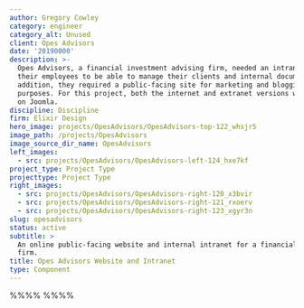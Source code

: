 ```yaml
---
author: Gregory Cowley
category: engineer
category_alt: Unused
client: Opes Advisors
date: '20190000'
description: >-
  Opes Advisors, a financial investment advising firm, needed an intranet for
  their employees to be able to manage their clients and internal documents. In
  addition, they required a public-facing site for marketing and blogging
  purposes. For this project, both the internet and extranet versions were built
  on Joomla.
discipline: Discipline
firm: Elixir Design
hero_image: projects/OpesAdvisors/OpesAdvisors-top-122_whsjr5
image_path: /projects/OpesAdvisors
image_source_dir_name: OpesAdvisors
left_images:
  - src: projects/OpesAdvisors/OpesAdvisors-left-124_hxe7kf
project_type: Project Type
projecttype: Project Type
right_images:
  - src: projects/OpesAdvisors/OpesAdvisors-right-120_x3bvir
  - src: projects/OpesAdvisors/OpesAdvisors-right-121_rxoerv
  - src: projects/OpesAdvisors/OpesAdvisors-right-123_xgyr3n
slug: opesadvisors
status: active
subtitle: >
  An online public-facing website and internal intranet for a financial services
  firm.
title: Opes Advisors Website and Intranet
type: Component
---
```

%%%% %%%%
